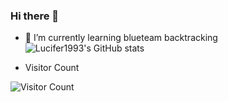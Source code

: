 ### Hi there 👋

- 🌱 I’m currently learning blueteam backtracking
![Lucifer1993's GitHub stats](https://github-readme-stats.vercel.app/api?username=Lucifer1993&show_icons=true&theme=dracula)


- Visitor Count

![Visitor Count](https://profile-counter.glitch.me/Lucifer1993/count.svg)
